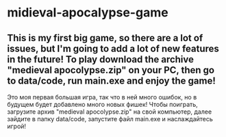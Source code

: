 # midieval-apocalypse-game
This is my first big game, so there are a lot of issues, but I'm going to add a lot of new features in the future!
To play download the archive "medieval apocolypse.zip" on your PC, then go to data/code, run main.exe and enjoy the game!
-------------------
Это моя первая большая игра, так что в ней много ошибок, но в будущем будет добавлено много новых фишек!
Чтобы поиграть, загрузите архив "medieval apocolypse.zip" на свой компьютер, далее зайдите в папку data/code, запустите файл main.exe и наслаждайтесь игрой!

